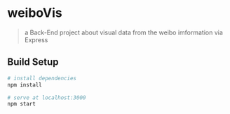 # weiboVis

> a Back-End project about visual data from the weibo imformation via Express

## Build Setup

``` bash
# install dependencies
npm install

# serve at localhost:3000
npm start

```
